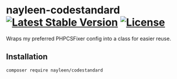 # nayleen-codestandard [![Latest Stable Version](https://poser.pugx.org/bakabot/codestandard/v)](//packagist.org/packages/bakabot/codestandard) [![License](https://poser.pugx.org/bakabot/codestandard/license)](//packagist.org/packages/bakabot/codestandard)
Wraps my preferred PHPCSFixer config into a class for easier reuse.

## Installation
`composer require nayleen/codestandard`
